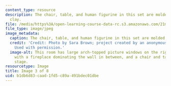 ```yaml
---
content_type: resource
description: The chair, table, and human figurine in this set are molded of silver
  clay.
file: /media/https%3A/open-learning-course-data-rc.s3.amazonaws.com/21m-611-foundations-of-theater-practice-fall-2009/b1db6d83caad1fd5c89a491bdec01dbe_IMG_0578.jpg
file_type: image/jpeg
image_metadata:
  caption: The chair, table, and human figurine in this set are molded of silver clay.
  credit: 'Credit: Photo by Sara Brown; project created by an anonymous MIT student.
    Used with permission.'
  image-alt: This room has large arch-topped picture windows on the right and left,
    with a fireplace dominating the wall in between, and a chair and table center
    stage.
resourcetype: Image
title: Image 3 of 8
uid: b1db6d83-caad-1fd5-c89a-491bdec01dbe
---
```

